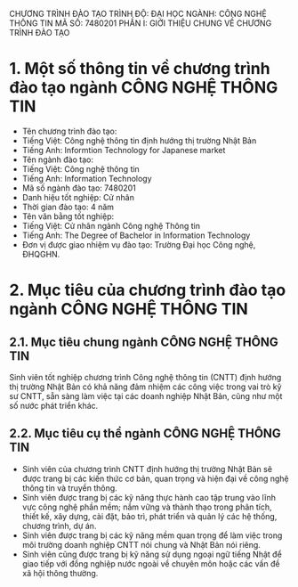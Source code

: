 CHƯƠNG TRÌNH ĐÀO TẠO
TRÌNH ĐỘ: ĐẠI HỌC
NGÀNH: CÔNG NGHỆ THÔNG TIN
MÃ SỐ: 7480201
PHẦN I: GIỚI THIỆU CHUNG VỀ CHƯƠNG TRÌNH ĐÀO TẠO
# 1. Một số thông tin về chương trình đào tạo ngành CÔNG NGHỆ THÔNG TIN
-   Tên chương trình đào tạo:
-   Tiếng Việt: Công nghệ thông tin định hướng thị trường Nhật Bản
-   Tiếng Anh: Informtion Technology for Japanese market
-   Tên ngành đào tạo:
-   Tiếng Việt: Công nghệ thông tin
-   Tiếng Anh: Information Technology
-   Mã số ngành đào tạo: 7480201
-   Danh hiệu tốt nghiệp: Cử nhân
-   Thời gian đào tạo: 4 năm
-   Tên văn bằng tốt nghiệp:
-   Tiếng Việt: Cử nhân ngành Công nghệ Thông tin
-   Tiếng Anh: The Degree of Bachelor in Information Technology
-   Đơn vị được giao nhiệm vụ đào tạo: Trường Đại học Công nghệ, ĐHQGHN.
# 2. Mục tiêu của chương trình đào tạo ngành CÔNG NGHỆ THÔNG TIN
## 2.1. Mục tiêu chung ngành CÔNG NGHỆ THÔNG TIN
Sinh viên tốt nghiệp chương trình Công nghệ thông tin (CNTT) định hướng thị trường Nhật Bản có khả năng đảm nhiệm các công việc trong vai trò kỹ sư CNTT, sẵn sàng làm việc tại các doanh nghiệp Nhật Bản, cũng như một số nước phát triển khác.
## 2.2. Mục tiêu cụ thể ngành CÔNG NGHỆ THÔNG TIN
-   Sinh viên của chương trình CNTT định hướng thị trường Nhật Bản sẽ được trang bị các kiến thức cơ bản, quan trọng và hiện đại về công nghệ thông tin và truyền thông.
-   Sinh viên được trang bị các kỹ năng thực hành cao tập trung vào lĩnh vực công nghệ phần mềm; nắm vững và thành thạo trong phân tích, thiết kế, xây dựng, cài đặt, bảo trì, phát triển và quản lý các hệ thống, chương trình, dự án.
-   Sinh viên được trang bị các kỹ năng mềm quan trọng để làm việc trong môi trường doanh nghiệp CNTT nói chung và Nhật Bản nói riêng.
-   Sinh viên cũng được trang bị kỹ năng sử dụng ngoại ngữ tiếng Nhật để giao tiếp với đồng nghiệp nước ngoài về chuyên môn hoặc các vấn đề xã hội thông thường.
